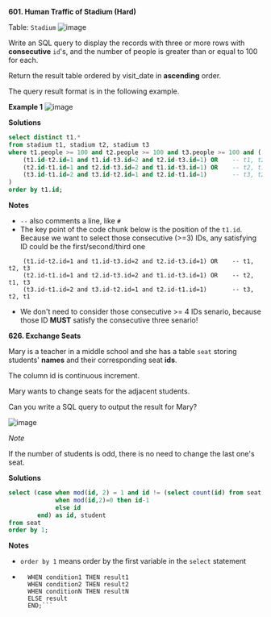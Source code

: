 **601. Human Traffic of Stadium (Hard)**

Table: `Stadium`
![image](https://user-images.githubusercontent.com/51500878/131236954-c0d47619-4011-44c7-8d14-48b87e9af1e6.png)

Write an SQL query to display the records with three or more rows with **consecutive** `id`'s, and the number of people is greater than or equal to 100 for each.

Return the result table ordered by visit_date in **ascending** order.

The query result format is in the following example.

**Example 1**
![image](https://user-images.githubusercontent.com/51500878/131236972-665de2dc-28c9-4ef8-b6ad-83ebaf40d258.png)

**Solutions**

```sql
select distinct t1.*
from stadium t1, stadium t2, stadium t3
where t1.people >= 100 and t2.people >= 100 and t3.people >= 100 and (
    (t1.id-t2.id=1 and t1.id-t3.id=2 and t2.id-t3.id=1) OR    -- t1, t2, t3
    (t2.id-t1.id=1 and t2.id-t3.id=2 and t1.id-t3.id=1) OR    -- t2, t1, t3
    (t3.id-t1.id=2 and t3.id-t2.id=1 and t2.id-t1.id=1)       -- t3, t2, t1
)
order by t1.id;
```

**Notes**

- `--` also comments a line, like `#`
- The key point of the code chunk below is the position of the `t1.id`. Because we want to select those consecutive (>=3) IDs, any satisfying ID could be the first/second/third one
```
    (t1.id-t2.id=1 and t1.id-t3.id=2 and t2.id-t3.id=1) OR    -- t1, t2, t3
    (t2.id-t1.id=1 and t2.id-t3.id=2 and t1.id-t3.id=1) OR    -- t2, t1, t3
    (t3.id-t1.id=2 and t3.id-t2.id=1 and t2.id-t1.id=1)       -- t3, t2, t1
```
- We don't need to consider those consecutive >= 4 IDs senario, because those ID **MUST** satisfy the consecutive three senario!


**626. Exchange Seats**

Mary is a teacher in a middle school and she has a table `seat` storing students' **names** and their corresponding seat **ids**.

The column id is continuous increment.

Mary wants to change seats for the adjacent students.

Can you write a SQL query to output the result for Mary?

![image](https://user-images.githubusercontent.com/51500878/131237671-46d7e5ee-0520-449c-9999-a702364910a6.png)

_Note_

If the number of students is odd, there is no need to change the last one's seat.

**Solutions**

```sql
select (case when mod(id, 2) = 1 and id != (select count(id) from seat) then id+1
             when mod(id,2)=0 then id-1
             else id
        end) as id, student
from seat
order by 1;
```

**Notes**

- `order by 1` means order by the first variable in the `select` statement
- ```CASE
    WHEN condition1 THEN result1
    WHEN condition2 THEN result2
    WHEN conditionN THEN resultN
    ELSE result
    END;```
